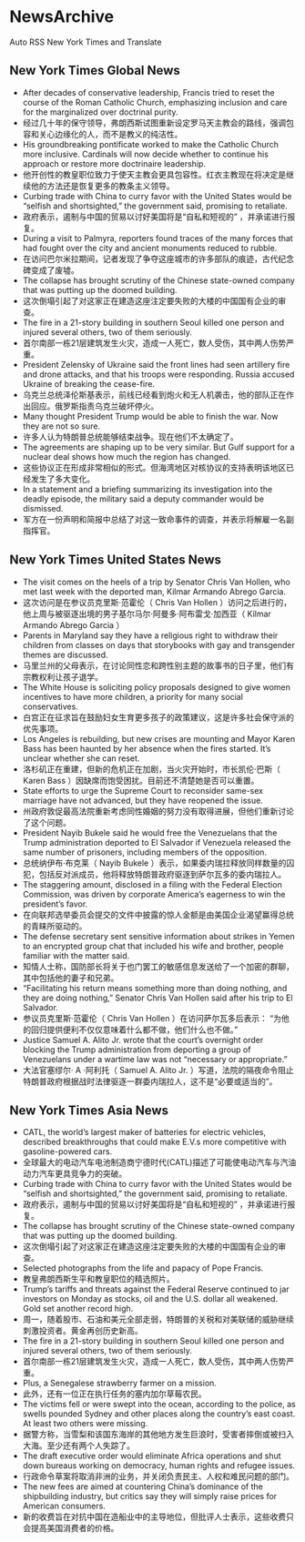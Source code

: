 # NewsArchive
Auto RSS New York Times and Translate

## New York Times Global News
* After decades of conservative leadership, Francis tried to reset the course of the Roman Catholic Church, emphasizing inclusion and care for the marginalized over doctrinal purity.
* 经过几十年的保守领导，弗朗西斯试图重新设定罗马天主教会的路线，强调包容和关心边缘化的人，而不是教义的纯洁性。
* His groundbreaking pontificate worked to make the Catholic Church more inclusive. Cardinals will now decide whether to continue his approach or restore more doctrinaire leadership.
* 他开创性的教皇职位致力于使天主教会更具包容性。红衣主教现在将决定是继续他的方法还是恢复更多的教条主义领导。
* Curbing trade with China to curry favor with the United States would be “selfish and shortsighted,” the government said, promising to retaliate.
* 政府表示，遏制与中国的贸易以讨好美国将是“自私和短视的” ，并承诺进行报复。
* During a visit to Palmyra, reporters found traces of the many forces that had fought over the city and ancient monuments reduced to rubble.
* 在访问巴尔米拉期间，记者发现了争夺这座城市的许多部队的痕迹，古代纪念碑变成了废墟。
* The collapse has brought scrutiny of the Chinese state-owned company that was putting up the doomed building.
* 这次倒塌引起了对这家正在建造这座注定要失败的大楼的中国国有企业的审查。
* The fire in a 21-story building in southern Seoul killed one person and injured several others, two of them seriously.
* 首尔南部一栋21层建筑发生火灾，造成一人死亡，数人受伤，其中两人伤势严重。
* President Zelensky of Ukraine said the front lines had seen artillery fire and drone attacks, and that his troops were responding. Russia accused Ukraine of breaking the cease-fire.
* 乌克兰总统泽伦斯基表示，前线已经看到炮火和无人机袭击，他的部队正在作出回应。俄罗斯指责乌克兰破坏停火。
* Many thought President Trump would be able to finish the war. Now they are not so sure.
* 许多人认为特朗普总统能够结束战争。现在他们不太确定了。
* The agreements are shaping up to be very similar. But Gulf support for a nuclear deal shows how much the region has changed.
* 这些协议正在形成非常相似的形式。但海湾地区对核协议的支持表明该地区已经发生了多大变化。
* In a statement and a briefing summarizing its investigation into the deadly episode, the military said a deputy commander would be dismissed.
* 军方在一份声明和简报中总结了对这一致命事件的调查，并表示将解雇一名副指挥官。

## New York Times United States News
* The visit comes on the heels of a trip by Senator Chris Van Hollen, who met last week with the deported man, Kilmar Armando Abrego Garcia.
* 这次访问是在参议员克里斯·范霍伦（ Chris Van Hollen ）访问之后进行的，他上周与被驱逐出境的男子基尔马尔·阿曼多·阿布雷戈·加西亚（ Kilmar Armando Abrego Garcia ）
* Parents in Maryland say they have a religious right to withdraw their children from classes on days that storybooks with gay and transgender themes are discussed.
* 马里兰州的父母表示，在讨论同性恋和跨性别主题的故事书的日子里，他们有宗教权利让孩子退学。
* The White House is soliciting policy proposals designed to give women incentives to have more children, a priority for many social conservatives.
* 白宫正在征求旨在鼓励妇女生育更多孩子的政策建议，这是许多社会保守派的优先事项。
* Los Angeles is rebuilding, but new crises are mounting and Mayor Karen Bass has been haunted by her absence when the fires started. It’s unclear whether she can reset.
* 洛杉矶正在重建，但新的危机正在加剧，当火灾开始时，市长凯伦·巴斯（ Karen Bass ）因缺席而饱受困扰。目前还不清楚她是否可以重置。
* State efforts to urge the Supreme Court to reconsider same-sex marriage have not advanced, but they have reopened the issue.
* 州政府敦促最高法院重新考虑同性婚姻的努力没有取得进展，但他们重新讨论了这个问题。
* President Nayib Bukele said he would free the Venezuelans that the Trump administration deported to El Salvador if Venezuela released the same number of prisoners, including members of the opposition.
* 总统纳伊布·布克莱（ Nayib Bukele ）表示，如果委内瑞拉释放同样数量的囚犯，包括反对派成员，他将释放特朗普政府驱逐到萨尔瓦多的委内瑞拉人。
* The staggering amount, disclosed in a filing with the Federal Election Commission, was driven by corporate America’s eagerness to win the president’s favor.
* 在向联邦选举委员会提交的文件中披露的惊人金额是由美国企业渴望赢得总统的青睐所驱动的。
* The defense secretary sent sensitive information about strikes in Yemen to an encrypted group chat that included his wife and brother, people familiar with the matter said.
* 知情人士称，国防部长将关于也门罢工的敏感信息发送给了一个加密的群聊，其中包括他的妻子和兄弟。
* “Facilitating his return means something more than doing nothing, and they are doing nothing,” Senator Chris Van Hollen said after his trip to El Salvador.
* 参议员克里斯·范霍伦（ Chris Van Hollen ）在访问萨尔瓦多后表示： “为他的回归提供便利不仅仅意味着什么都不做，他们什么也不做。”
* Justice Samuel A. Alito Jr. wrote that the court’s overnight order blocking the Trump administration from deporting a group of Venezuelans under a wartime law was not “necessary or appropriate.”
* 大法官塞缪尔· A ·阿利托（ Samuel A. Alito Jr. ）写道，法院的隔夜命令阻止特朗普政府根据战时法律驱逐一群委内瑞拉人，这不是“必要或适当的”。

## New York Times Asia News
* CATL, the world’s largest maker of batteries for electric vehicles, described breakthroughs that could make E.V.s more competitive with gasoline-powered cars.
* 全球最大的电动汽车电池制造商宁德时代(CATL)描述了可能使电动汽车与汽油动力汽车更具竞争力的突破。
* Curbing trade with China to curry favor with the United States would be “selfish and shortsighted,” the government said, promising to retaliate.
* 政府表示，遏制与中国的贸易以讨好美国将是“自私和短视的” ，并承诺进行报复。
* The collapse has brought scrutiny of the Chinese state-owned company that was putting up the doomed building.
* 这次倒塌引起了对这家正在建造这座注定要失败的大楼的中国国有企业的审查。
* Selected photographs from the life and papacy of Pope Francis.
* 教皇弗朗西斯生平和教皇职位的精选照片。
* Trump’s tariffs and threats against the Federal Reserve continued to jar investors on Monday as stocks, oil and the U.S. dollar all weakened. Gold set another record high.
* 周一，随着股市、石油和美元全部走弱，特朗普的关税和对美联储的威胁继续刺激投资者。黄金再创历史新高。
* The fire in a 21-story building in southern Seoul killed one person and injured several others, two of them seriously.
* 首尔南部一栋21层建筑发生火灾，造成一人死亡，数人受伤，其中两人伤势严重。
* Plus, a Senegalese strawberry farmer on a mission.
* 此外，还有一位正在执行任务的塞内加尔草莓农民。
* The victims fell or were swept into the ocean, according to the police, as swells pounded Sydney and other places along the country’s east coast. At least two others were missing.
* 据警方称，当雪梨和该国东海岸的其他地方发生巨浪时，受害者摔倒或被扫入大海。至少还有两个人失踪了。
* The draft executive order would eliminate Africa operations and shut down bureaus working on democracy, human rights and refugee issues.
* 行政命令草案将取消非洲的业务，并关闭负责民主、人权和难民问题的部门。
* The new fees are aimed at countering China’s dominance of the shipbuilding industry, but critics say they will simply raise prices for American consumers.
* 新的收费旨在对抗中国在造船业中的主导地位，但批评人士表示，这些收费只会提高美国消费者的价格。

